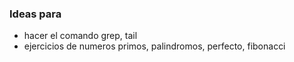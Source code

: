### Ideas para
- hacer el comando grep, tail
- ejercicios de numeros primos, palindromos, perfecto, fibonacci
